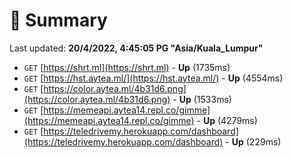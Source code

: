 # 📖 Summary
Last updated: **20/4/2022, 4:45:05 PG "Asia/Kuala_Lumpur"**

- `GET` [https://shrt.ml](https://shrt.ml) - **Up** (1735ms)
- `GET` [https://hst.aytea.ml/](https://hst.aytea.ml/) - **Up** (4554ms)
- `GET` [https://color.aytea.ml/4b31d6.png](https://color.aytea.ml/4b31d6.png) - **Up** (1533ms)
- `GET` [https://memeapi.aytea14.repl.co/gimme](https://memeapi.aytea14.repl.co/gimme) - **Up** (4279ms)
- `GET` [https://teledrivemy.herokuapp.com/dashboard](https://teledrivemy.herokuapp.com/dashboard) - **Up** (229ms)
